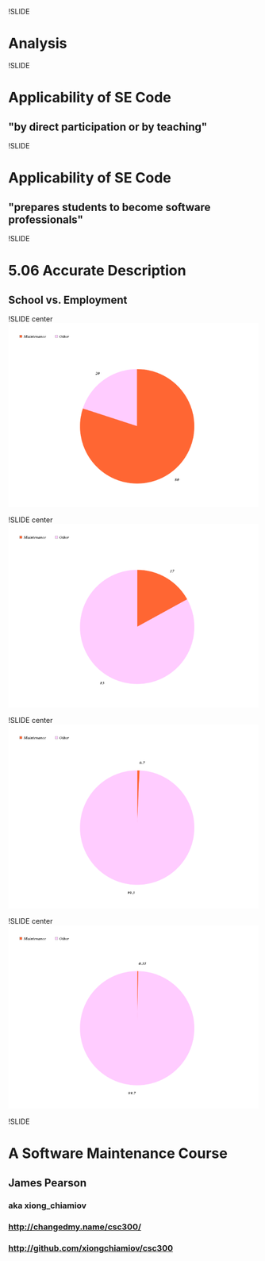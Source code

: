 !SLIDE
# Analysis #

!SLIDE
# Applicability of SE Code #
## "by direct participation or by teaching" ##

!SLIDE
# Applicability of SE Code #
## "prepares students to become software professionals" ##

!SLIDE
# 5.06 Accurate Description #
## School vs. Employment ##

!SLIDE center
![](field.png)

!SLIDE center
![](school_01.png)

!SLIDE center
![](school_02.png)

!SLIDE center
![](school_03.png)

!SLIDE 
# A Software Maintenance Course #
## James Pearson ##
### aka xiong_chiamiov ###
### http://changedmy.name/csc300/ ###
### http://github.com/xiongchiamiov/csc300 ###

